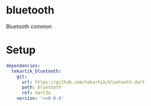 # bluetooth

Bluetooth common

# Setup

```yaml
dependencies:
  tekartik_bluetooth:
    git:
      url: https://github.com/tekartik/bluetooth.dart
      path: bluetooth
      ref: dart3a
    version: '>=0.6.0'
```